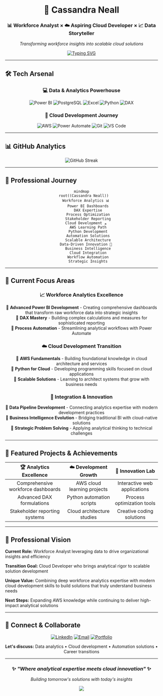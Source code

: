 <div align="center">

# 🌟 Cassandra Neall
### 📊 Workforce Analyst × ☁️ Aspiring Cloud Developer × 📈 Data Storyteller
*Transforming workforce insights into scalable cloud solutions*

[![Typing SVG](https://readme-typing-svg.demolab.com?font=Fira+Code&weight=500&size=18&duration=3000&pause=1000&color=9333EA&center=true&vCenter=true&multiline=true&width=600&height=80&lines=Power+BI+%2B+DAX+Mastery;AWS+Cloud+Development+Journey;Building+Data-Driven+Solutions)](https://git.io/typing-svg)

</div>

---

## 🛠️ Tech Arsenal

<div align="center">

### 💻 Data & Analytics Powerhouse
![Power BI](https://img.shields.io/badge/Power%20BI-F2C811?style=for-the-badge&logo=microsoftpowerbi&logoColor=white)
![PostgreSQL](https://img.shields.io/badge/PostgreSQL-4169E1?style=for-the-badge&logo=postgresql&logoColor=white)
![Excel](https://img.shields.io/badge/Microsoft%20Excel-217346?style=for-the-badge&logo=microsoft-excel&logoColor=white)
![Python](https://img.shields.io/badge/Python-3776AB?style=for-the-badge&logo=python&logoColor=white)
![DAX](https://img.shields.io/badge/DAX-0078D4?style=for-the-badge&logoColor=white)

### 🚀 Cloud Development Journey
![AWS](https://img.shields.io/badge/AWS-FF9900?style=for-the-badge&logo=amazonaws&logoColor=white)
![Power Automate](https://img.shields.io/badge/Power%20Automate-00BCF2?style=for-the-badge&logo=microsoftpowerautomate&logoColor=white)
![Git](https://img.shields.io/badge/Git-F05032?style=for-the-badge&logo=git&logoColor=white)
![VS Code](https://img.shields.io/badge/VS%20Code-007ACC?style=for-the-badge&logo=visualstudiocode&logoColor=white)

</div>

---

## 📊 GitHub Analytics

<div align="center">

![GitHub Streak](https://github-readme-streak-stats.herokuapp.com/user=neallcassandra&theme=radical&hide_border=true&background=0D1117&stroke=9333EA&ring=EC4899&fire=F59E0B&currStreakLabel=9333EA)

</div>

---

## 🌟 Professional Journey

<div align="center">

```mermaid
mindmap
  root((Cassandra Neall))
    Workforce Analytics 📊
      Power BI Dashboards
      DAX Expertise
      Process Optimization
      Stakeholder Reporting
    Cloud Development ☁️
      AWS Learning Path
      Python Development
      Automation Solutions
      Scalable Architecture
    Data-Driven Innovation 🚀
      Business Intelligence
      Cloud Integration
      Workflow Automation
      Strategic Insights
```

</div>

---

## 🎯 Current Focus Areas

<div align="center">

### 📈 Workforce Analytics Excellence
🔸 **Advanced Power BI Development** - Creating comprehensive dashboards that transform raw workforce data into strategic insights  
🔸 **DAX Mastery** - Building complex calculations and measures for sophisticated reporting  
🔸 **Process Automation** - Streamlining analytical workflows with Power Automate  

### ☁️ Cloud Development Transition  
🔸 **AWS Fundamentals** - Building foundational knowledge in cloud architecture and services  
🔸 **Python for Cloud** - Developing programming skills focused on cloud applications  
🔸 **Scalable Solutions** - Learning to architect systems that grow with business needs  

### 🔄 Integration & Innovation
🔸 **Data Pipeline Development** - Connecting analytics expertise with modern development practices  
🔸 **Business Intelligence Evolution** - Bridging traditional BI with cloud-native solutions  
🔸 **Strategic Problem Solving** - Applying analytical thinking to technical challenges  

</div>

---

## 🚀 Featured Projects & Achievements

<div align="center">

| 🏆 **Analytics Excellence** | ☁️ **Development Growth** | 🔧 **Innovation Lab** |
|:---:|:---:|:---:|
| Comprehensive workforce dashboards | AWS cloud learning projects | Interactive web applications |
| Advanced DAX formulations | Python automation scripts | Process optimization tools |
| Stakeholder reporting systems | Cloud architecture studies | Creative coding solutions |

</div>

---

## 💫 Professional Vision

**Current Role:** Workforce Analyst leveraging data to drive organizational insights and efficiency

**Transition Goal:** Cloud Developer who brings analytical rigor to scalable solution development  

**Unique Value:** Combining deep workforce analytics expertise with modern cloud development skills to build solutions that truly understand business needs

**Next Steps:** Expanding AWS knowledge while continuing to deliver high-impact analytical solutions

---

## 🎨 Connect & Collaborate

<div align="center">

[![LinkedIn](https://img.shields.io/badge/LinkedIn-0077B5?style=for-the-badge&logo=linkedin&logoColor=white)](your-linkedin)
[![Email](https://img.shields.io/badge/Email-D14836?style=for-the-badge&logo=gmail&logoColor=white)](mailto:your-email)
[![Portfolio](https://img.shields.io/badge/Portfolio-00D9FF?style=for-the-badge&logo=google-chrome&logoColor=white)](your-portfolio)

**Let's discuss:** Data analytics • Cloud development • Automation solutions • Career transitions

</div>

---

<div align="center">

### ✨ *"Where analytical expertise meets cloud innovation"* ✨

*Building tomorrow's solutions with today's insights*

</div>

<div align="center">
  <img src="https://capsule-render.vercel.app/api?type=waving&color=gradient&customColorList=143,0,244&height=100&section=footer&text=Thanks%20for%20visiting!&fontSize=16&fontColor=fff&animation=twinkling"/>
</div>
